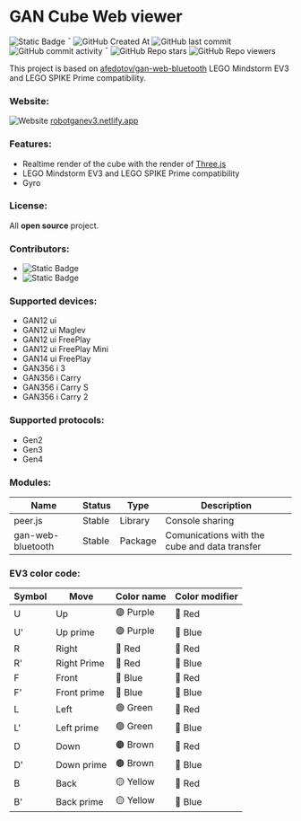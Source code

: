 # GAN Cube Web viewer

![Static Badge](https://img.shields.io/badge/JS%2C%20HTML%2C%20CSS-orangered?style=flat-square&label=made%20in)  ¯ 
![GitHub Created At](https://img.shields.io/github/created-at/Mpouel/gan?style=flat-square)
![GitHub last commit](https://img.shields.io/github/last-commit/Mpouel/GAN?style=flat-square)
![GitHub commit activity](https://img.shields.io/github/commit-activity/w/Mpouel/GAN?style=flat-square)  ¯ 
![GitHub Repo stars](https://img.shields.io/github/stars/mpouel/gan?style=flat-square)
![GitHub Repo viewers](https://img.shields.io/github/watchers/mpouel/gan?style=flat-square)

This project is based on [afedotov/gan-web-bluetooth](https://github.com/afedotov/gan-web-bluetooth)
LEGO Mindstorm EV3 and LEGO SPIKE Prime compatibility.

### Website:
![Website](https://img.shields.io/website?url=https%3A%2F%2Frobotganev3.netlify.app&style=flat-square
) [robotganev3.netlify.app](https://robotganev3.netlify.app) 

### Features:
- Realtime render of the cube with the render of [Three.js](https://threejs.org/)
- LEGO Mindstorm EV3 and LEGO SPIKE Prime compatibility
- Gyro

### License:
All **open source** project.

### Contributors:
- ![Static Badge](https://img.shields.io/badge/GeekCoder-403-skyblue?style=flat-square&link=https%3A%2F%2Fgithub.com%2FMpouel&logo=github)
- ![Static Badge](https://img.shields.io/badge/franck-403-red?style=flat-square&link=https%3A%2F%2Fgithub.com%2Ffranck403&logo=github)

### Supported devices:
- GAN12 ui
- GAN12 ui Maglev
- GAN12 ui FreePlay
- GAN12 ui FreePlay Mini
- GAN14 ui FreePlay
- GAN356 i 3
- GAN356 i Carry
- GAN356 i Carry S
- GAN356 i Carry 2

### Supported protocols:
- Gen2
- Gen3
- Gen4

### Modules:
| Name              | Status   | Type      | Description                                   |
|-------------------|----------|-----------|-----------------------------------------------|
| peer.js           | Stable   | Library   | Console sharing                               |
| gan-web-bluetooth | Stable   | Package   | Comunications with the cube and data transfer |

### EV3 color code:
| Symbol | Move          | Color name | Color modifier |
|--------|---------------|------------|----------------|
| U      | Up            | 🟣 Purple  | 🔴 Red         |
| U'     | Up prime      | 🟣 Purple  | 🔵 Blue        |
| R      | Right         | 🔴 Red     | 🔴 Red         |
| R'     | Right Prime   | 🔴 Red     | 🔵 Blue        |
| F      | Front         | 🔵 Blue    | 🔴 Red         |
| F'     | Front prime   | 🔵 Blue    | 🔵 Blue        |
| L      | Left          | 🟢 Green   | 🔴 Red         |
| L'     | Left prime    | 🟢 Green   | 🔵  Blue       |
| D      | Down          | 🟤 Brown   | 🔴 Red         |
| D'     | Down prime    | 🟤 Brown   | 🔵 Blue        |
| B      | Back          | 🟡 Yellow  | 🔴 Red         |
| B'     | Back prime    | 🟡 Yellow  | 🔵 Blue        |
